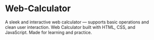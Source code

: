 # Web-Calculator
A sleek and interactive web calculator — supports basic operations and clean user interaction. Web Calculator built with HTML, CSS, and JavaScript. Made for learning and practice.
